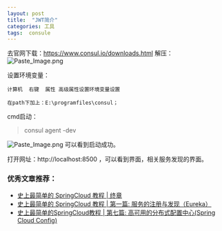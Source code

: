 ```yaml
---
layout: post
title:  "JWT简介"
categories: 工具
tags:  consule
---
```





去官网下载：https://www.consul.io/downloads.html
解压：
![Paste_Image.png](http://upload-images.jianshu.io/upload_images/2279594-24b004549def507f.png?imageMogr2/auto-orient/strip%7CimageView2/2/w/600)

<!--more-->

设置环境变量：
```
计算机  右键  属性 高级属性设置环境变量设置

在path下加上：E:\programfiles\consul；
```
cmd启动：
>consul agent -dev

![Paste_Image.png](http://upload-images.jianshu.io/upload_images/2279594-6379a5174dafb3f2.png?imageMogr2/auto-orient/strip%7CimageView2/2/w/600)
可以看到启动成功。

打开网址：http://localhost:8500  ，可以看到界面，相关服务发现的界面。

### 优秀文章推荐：
* [史上最简单的 SpringCloud 教程 | 终章](http://blog.csdn.net/forezp/article/details/70148833)
* [史上最简单的 SpringCloud 教程 | 第一篇: 服务的注册与发现（Eureka）](http://blog.csdn.net/forezp/article/details/69696915)
* [史上最简单的SpringCloud教程 | 第七篇: 高可用的分布式配置中心(Spring Cloud Config)](http://blog.csdn.net/forezp/article/details/70037513)
